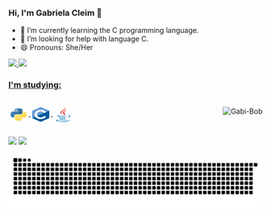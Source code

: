 ### Hi, I'm Gabriela Cleim 👋

- 🌱 I’m currently learning the C programming language.
- 🤔 I’m looking for help with language C.
- 😄 Pronouns: She/Her 

<div>
  <a href="https://github.com/Gabriela-Cleim">
  <img height="175em" src="https://github-readme-stats.vercel.app/api?username=Gabriela-Cleim&show_icons=true&theme=tokyonight&include_all_commits=true&count_private=true"/>
  <img height="175em" src="https://github-readme-stats.vercel.app/api/top-langs/?username=Gabriela-Cleim&layout=compact&langs_count=7&theme=tokyonight"/>
</div>
  
### I'm studying:
<div style="display: inline_block"><br>
  <img align="center" alt="Gabi-Python" height="30" width="40" src="https://raw.githubusercontent.com/devicons/devicon/master/icons/python/python-original.svg">
  <img align="center" alt="Gabi-C" height="30" width="40" src="https://raw.githubusercontent.com/devicons/devicon/master/icons/c/c-original.svg">
  <img align="center" alt="Gabi-Java" height="30" width="40" src="https://raw.githubusercontent.com/devicons/devicon/master/icons/java/java-original.svg">
  <img align="right" alt="Gabi-Bob" src="https://data.whicdn.com/images/322428198/original.gif">
</div>
  
  ##
  
<div> 
  <a href = "mailto:gabriela.cleims@gmail.com"><img src="https://img.shields.io/badge/Gmail-D14836?style=for-the-badge&logo=gmail&logoColor=white" target="_blank"></a>
  <a href="https://www.linkedin.com/in/gabriela-cleim-462698153/" target="_blank"><img src="https://img.shields.io/badge/LinkedIn-0077B5?style=for-the-badge&logo=linkedin&logoColor=white" target="_blank"></a> 
 
![Snake animation](https://github.com/Gabriela-Cleim/Gabriela-Cleim/blob/output/github-contribution-grid-snake.svg)
 
</div>
